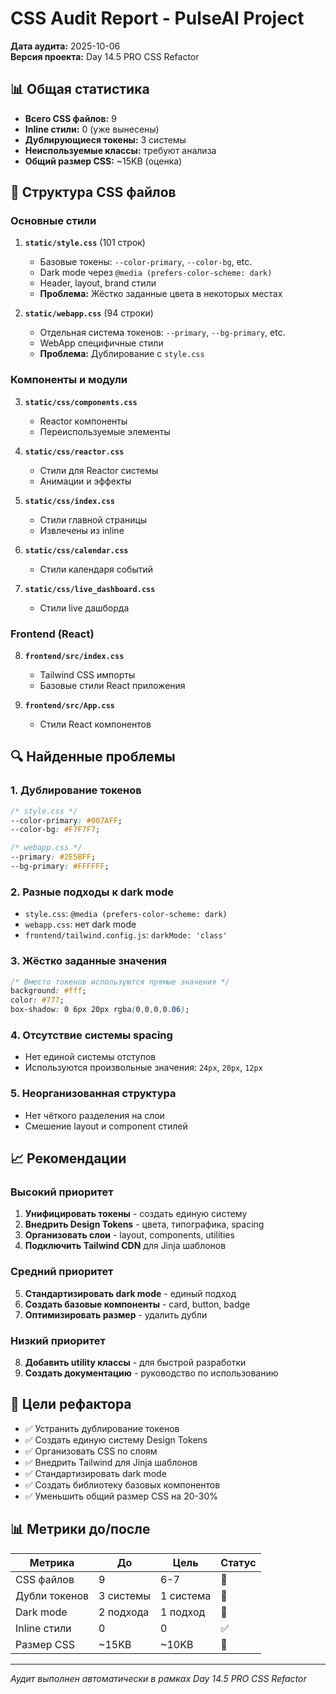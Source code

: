 # CSS Audit Report - PulseAI Project

**Дата аудита:** 2025-10-06  
**Версия проекта:** Day 14.5 PRO CSS Refactor

## 📊 Общая статистика

- **Всего CSS файлов:** 9
- **Inline стили:** 0 (уже вынесены)
- **Дублирующиеся токены:** 3 системы
- **Неиспользуемые классы:** требуют анализа
- **Общий размер CSS:** ~15KB (оценка)

## 📁 Структура CSS файлов

### Основные стили
1. **`static/style.css`** (101 строк)
   - Базовые токены: `--color-primary`, `--color-bg`, etc.
   - Dark mode через `@media (prefers-color-scheme: dark)`
   - Header, layout, brand стили
   - **Проблема:** Жёстко заданные цвета в некоторых местах

2. **`static/webapp.css`** (94 строки)
   - Отдельная система токенов: `--primary`, `--bg-primary`, etc.
   - WebApp специфичные стили
   - **Проблема:** Дублирование с `style.css`

### Компоненты и модули
3. **`static/css/components.css`** 
   - Reactor компоненты
   - Переиспользуемые элементы

4. **`static/css/reactor.css`**
   - Стили для Reactor системы
   - Анимации и эффекты

5. **`static/css/index.css`**
   - Стили главной страницы
   - Извлечены из inline

6. **`static/css/calendar.css`**
   - Стили календаря событий

7. **`static/css/live_dashboard.css`**
   - Стили live дашборда

### Frontend (React)
8. **`frontend/src/index.css`**
   - Tailwind CSS импорты
   - Базовые стили React приложения

9. **`frontend/src/App.css`**
   - Стили React компонентов

## 🔍 Найденные проблемы

### 1. Дублирование токенов
```css
/* style.css */
--color-primary: #007AFF;
--color-bg: #F7F7F7;

/* webapp.css */
--primary: #2E5BFF;
--bg-primary: #FFFFFF;
```

### 2. Разные подходы к dark mode
- `style.css`: `@media (prefers-color-scheme: dark)`
- `webapp.css`: нет dark mode
- `frontend/tailwind.config.js`: `darkMode: 'class'`

### 3. Жёстко заданные значения
```css
/* Вместо токенов используются прямые значения */
background: #fff;
color: #777;
box-shadow: 0 6px 20px rgba(0,0,0,0.06);
```

### 4. Отсутствие системы spacing
- Нет единой системы отступов
- Используются произвольные значения: `24px`, `20px`, `12px`

### 5. Неорганизованная структура
- Нет чёткого разделения на слои
- Смешение layout и component стилей

## 📈 Рекомендации

### Высокий приоритет
1. **Унифицировать токены** - создать единую систему
2. **Внедрить Design Tokens** - цвета, типографика, spacing
3. **Организовать слои** - layout, components, utilities
4. **Подключить Tailwind CDN** для Jinja шаблонов

### Средний приоритет
5. **Стандартизировать dark mode** - единый подход
6. **Создать базовые компоненты** - card, button, badge
7. **Оптимизировать размер** - удалить дубли

### Низкий приоритет
8. **Добавить utility классы** - для быстрой разработки
9. **Создать документацию** - руководство по использованию

## 🎯 Цели рефактора

- ✅ Устранить дублирование токенов
- ✅ Создать единую систему Design Tokens
- ✅ Организовать CSS по слоям
- ✅ Внедрить Tailwind для Jinja шаблонов
- ✅ Стандартизировать dark mode
- ✅ Создать библиотеку базовых компонентов
- ✅ Уменьшить общий размер CSS на 20-30%

## 📊 Метрики до/после

| Метрика | До | Цель | Статус |
|---------|----|----- |--------|
| CSS файлов | 9 | 6-7 | 🔄 |
| Дубли токенов | 3 системы | 1 система | 🔄 |
| Dark mode | 2 подхода | 1 подход | 🔄 |
| Inline стили | 0 | 0 | ✅ |
| Размер CSS | ~15KB | ~10KB | 🔄 |

---
*Аудит выполнен автоматически в рамках Day 14.5 PRO CSS Refactor*
